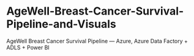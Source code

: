 # AgeWell-Breast-Cancer-Survival-Pipeline-and-Visuals
AgeWell Breast Cancer Survival Pipeline — Azure, Azure Data Factory + ADLS + Power BI
